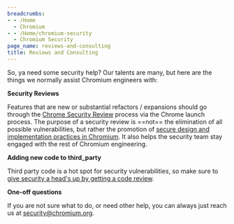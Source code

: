 ```yaml
---
breadcrumbs:
- - /Home
  - Chromium
- - /Home/chromium-security
  - Chromium Security
page_name: reviews-and-consulting
title: Reviews and Consulting
---
```


So, ya need some security help? Our talents are many, but here are the things we
normally assist Chromium engineers with:

**Security Reviews**

Features that are new or substantial refactors / expansions should go through
the [Chrome Security Review](/Home/chromium-security/security-reviews) process
via the Chrome launch process. The purpose of a security review is ==not== the
elimination of all possible vulnerabilities, but rather the promotion of [secure
design and implementation practices in
Chromium](/Home/chromium-security/education). It also helps the security team
stay engaged with the rest of Chromium engineering.

**Adding new code to third_party**

Third party code is a hot spot for security vulnerabilities, so make sure to
[give security a head's up by getting a code
review](http://www.chromium.org/developers/adding-3rd-party-libraries#TOC-Get-a-Review).

**One-off questions**

If you are not sure what to do, or need other help, you can always just reach us
at [security@chromium.org](mailto:security@chromium.org).